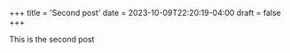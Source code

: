 +++
title = 'Second post'
date = 2023-10-09T22:20:19-04:00
draft = false
+++

This is the second post